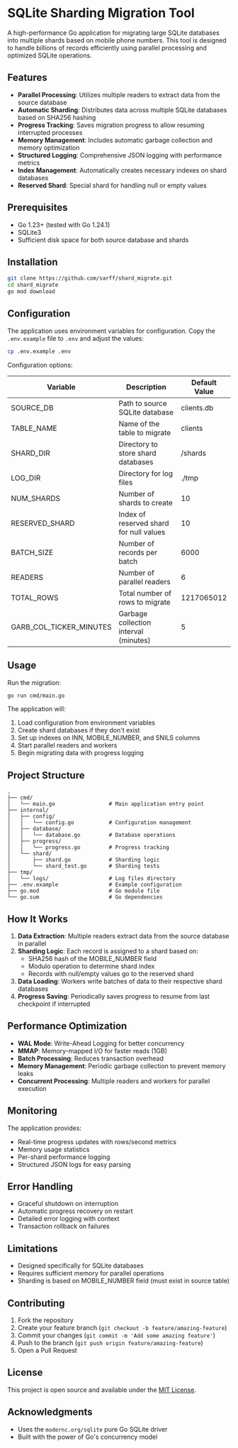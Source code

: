 # SQLite Sharding Migration Tool

A high-performance Go application for migrating large SQLite databases into multiple shards based on mobile phone numbers. This tool is designed to handle billions of records efficiently using parallel processing and optimized SQLite operations.

## Features

- **Parallel Processing**: Utilizes multiple readers to extract data from the source database
- **Automatic Sharding**: Distributes data across multiple SQLite databases based on SHA256 hashing
- **Progress Tracking**: Saves migration progress to allow resuming interrupted processes
- **Memory Management**: Includes automatic garbage collection and memory optimization
- **Structured Logging**: Comprehensive JSON logging with performance metrics
- **Index Management**: Automatically creates necessary indexes on shard databases
- **Reserved Shard**: Special shard for handling null or empty values

## Prerequisites

- Go 1.23+ (tested with Go 1.24.1)
- SQLite3
- Sufficient disk space for both source database and shards

## Installation

```bash
git clone https://github.com/sarff/shard_migrate.git
cd shard_migrate
go mod download
```

## Configuration

The application uses environment variables for configuration. Copy the `.env.example` file to `.env` and adjust the values:

```bash
cp .env.example .env
```

Configuration options:

| Variable | Description | Default Value |
|----------|-------------|---------------|
| SOURCE_DB | Path to source SQLite database | clients.db |
| TABLE_NAME | Name of the table to migrate | clients |
| SHARD_DIR | Directory to store shard databases | /shards |
| LOG_DIR | Directory for log files | ./tmp |
| NUM_SHARDS | Number of shards to create | 10 |
| RESERVED_SHARD | Index of reserved shard for null values | 10 |
| BATCH_SIZE | Number of records per batch | 6000 |
| READERS | Number of parallel readers | 6 |
| TOTAL_ROWS | Total number of rows to migrate | 1217065012 |
| GARB_COL_TICKER_MINUTES | Garbage collection interval (minutes) | 5 |

## Usage

Run the migration:

```bash
go run cmd/main.go
```

The application will:
1. Load configuration from environment variables
2. Create shard databases if they don't exist
3. Set up indexes on INN, MOBILE_NUMBER, and SNILS columns
4. Start parallel readers and workers
5. Begin migrating data with progress logging

## Project Structure

```
.
├── cmd/
│   └── main.go                 # Main application entry point
├── internal/
│   ├── config/
│   │   └── config.go           # Configuration management
│   ├── database/
│   │   └── database.go         # Database operations
│   ├── progress/
│   │   └── progress.go         # Progress tracking
│   └── shard/
│       ├── shard.go            # Sharding logic
│       └── shard_test.go       # Sharding tests
├── tmp/
│   └── logs/                   # Log files directory
├── .env.example                # Example configuration
├── go.mod                      # Go module file
└── go.sum                      # Go dependencies

```

## How It Works

1. **Data Extraction**: Multiple readers extract data from the source database in parallel
2. **Sharding Logic**: Each record is assigned to a shard based on:
    - SHA256 hash of the MOBILE_NUMBER field
    - Modulo operation to determine shard index
    - Records with null/empty values go to the reserved shard
3. **Data Loading**: Workers write batches of data to their respective shard databases
4. **Progress Saving**: Periodically saves progress to resume from last checkpoint if interrupted

## Performance Optimization

- **WAL Mode**: Write-Ahead Logging for better concurrency
- **MMAP**: Memory-mapped I/O for faster reads (1GB)
- **Batch Processing**: Reduces transaction overhead
- **Memory Management**: Periodic garbage collection to prevent memory leaks
- **Concurrent Processing**: Multiple readers and workers for parallel execution

## Monitoring

The application provides:
- Real-time progress updates with rows/second metrics
- Memory usage statistics
- Per-shard performance logging
- Structured JSON logs for easy parsing

## Error Handling

- Graceful shutdown on interruption
- Automatic progress recovery on restart
- Detailed error logging with context
- Transaction rollback on failures

## Limitations

- Designed specifically for SQLite databases
- Requires sufficient memory for parallel operations
- Sharding is based on MOBILE_NUMBER field (must exist in source table)

## Contributing

1. Fork the repository
2. Create your feature branch (`git checkout -b feature/amazing-feature`)
3. Commit your changes (`git commit -m 'Add some amazing feature'`)
4. Push to the branch (`git push origin feature/amazing-feature`)
5. Open a Pull Request

## License

This project is open source and available under the [MIT License](LICENSE).

## Acknowledgments

- Uses the `modernc.org/sqlite` pure Go SQLite driver
- Built with the power of Go's concurrency model
